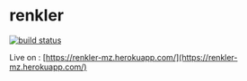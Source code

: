 # renkler

[![build status](https://travis-ci.org/mzeybek89/renkler.svg?branch=master)](https://travis-ci.org/mzeybek89/renkler)

Live on : [https://renkler-mz.herokuapp.com/](https://renkler-mz.herokuapp.com/)

